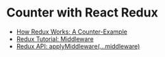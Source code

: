 Counter with React Redux
======

- [How Redux Works: A Counter-Example](https://daveceddia.com/how-does-redux-work/)
- [Redux Tutorial: Middleware](https://redux.js.org/advanced/middleware#middleware)
- [Redux API: applyMiddleware(...middleware)](https://redux.js.org/api/applymiddleware)
